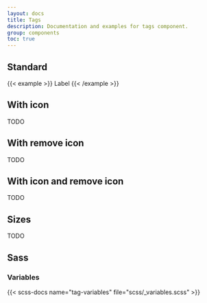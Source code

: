 ```yaml
---
layout: docs
title: Tags
description: Documentation and examples for tags component.
group: components
toc: true
---
```


## Standard

{{< example >}}
<span class="tag">Label</span>
{{< /example >}}

## With icon

TODO

## With remove icon

TODO

## With icon and remove icon

TODO

## Sizes

TODO

## Sass

### Variables

{{< scss-docs name="tag-variables" file="scss/_variables.scss" >}}

